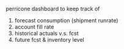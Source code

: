 perricone dashboard to keep track of 
1) forecast consumption (shipment runrate)
2) account fill rate
3) historical actuals v.s. fcst 
4) future fcst & inventory level
